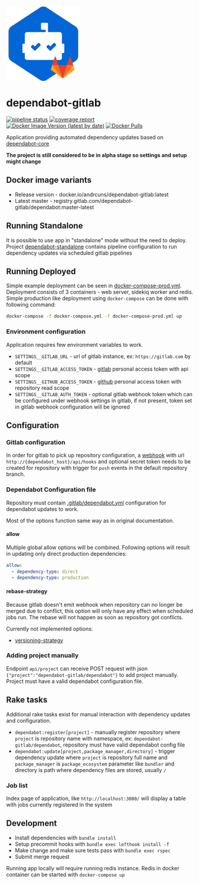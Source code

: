 ![dependabot](logo.png)

# dependabot-gitlab

[![pipeline status](https://gitlab.com/dependabot-gitlab/dependabot/badges/master/pipeline.svg)](https://gitlab.com/dependabot-gitlab/dependabot/-/commits/master)
[![coverage report](https://gitlab.com/dependabot-gitlab/dependabot/badges/master/coverage.svg)](https://gitlab.com/dependabot-gitlab/dependabot/-/commits/master)
[![Docker Image Version (latest by date)](https://img.shields.io/docker/v/andrcuns/dependabot-gitlab?sort=semver)](https://hub.docker.com/r/andrcuns/dependabot-gitlab)
[![Docker Pulls](https://img.shields.io/docker/pulls/andrcuns/dependabot-gitlab)](https://hub.docker.com/r/andrcuns/dependabot-gitlab)

Application providing automated dependency updates based on [dependabot-core](https://github.com/dependabot/dependabot-core)

**The project is still considered to be in alpha stage so settings and setup might change**

## Docker image variants

* Release version - docker.io/andrcuns/dependabot-gitlab:latest
* Latest master - registry.gitlab.com/dependabot-gitlab/dependabot:master-latest

## Running Standalone

It is possible to use app in "standalone" mode without the need to deploy. Project [dependabot-standalone](https://gitlab.com/dependabot-gitlab/dependabot-standalone) contains pipeline configuration to run dependency updates via scheduled gitlab pipelines

## Running Deployed

Simple example deployment can be seen in [docker-compose-prod.yml](docker-compose-prod.yml). Deployment consists of 3 containers - web server, sidekiq
worker and redis. Simple production like deployment using `docker-compose` can be done with following command:

```bash
docker-compose -f docker-compose.yml -f docker-compose-prod.yml up
```

### Environment configuration

Application requires few environment variables to work.

* `SETTINGS__GITLAB_URL` - url of gitlab instance, ex: `https://gitlab.com` by default
* `SETTINGS__GITLAB_ACCESS_TOKEN` - [gitlab](https://docs.gitlab.com/ee/user/profile/personal_access_tokens.html) personal access token with api scope
* `SETTINGS__GITHUB_ACCESS_TOKEN` - [github](https://docs.github.com/en/github/authenticating-to-github/creating-a-personal-access-token) personal access token with repository read scope
* `SETTINGS__GITLAB_AUTH_TOKEN` - optional gitlab webhook token which can be configured under webhook settings in gitlab, if not present,
token set in gitlab webhook configuration will be ignored

## Configuration

### Gitlab configuration

In order for gitlab to pick up repository configuration, a [webhook](https://docs.gitlab.com/ee/user/project/integrations/webhooks.html) with url
`http://{dependabot_host}/api/hooks` and optional secret token needs to be created for repository with trigger for `push` events in the default repository
branch.

### Dependabot Configuration file

Repository must contain [.gitlab/dependabot.yml](https://docs.github.com/en/github/administering-a-repository/configuration-options-for-dependency-updates)
configuration for dependabot updates to work.

Most of the options function same way as in original documentation.

#### allow

Multiple global allow options will be combined. Following options will result in updating only direct production dependencies:

```yml
allow:
  - dependency-type: direct
  - dependency-type: production
```

#### rebase-strategy

Because gitlab doesn't emit webhook when repository can no longer be merged due to conflict, this option will only have any
effect when scheduled jobs run. The rebase will not happen as soon as repository got conflicts.

Currently not implemented options:

* [versioning-strategy](https://docs.github.com/en/github/administering-a-repository/configuration-options-for-dependency-updates#versioning-strategy)

### Adding project manually

Endpoint `api/project` can receive POST request with json `{"project":"dependabot-gitlab/dependabot"}` to add project manually. Project must have a valid dependabot configuration file.

## Rake tasks

Additional rake tasks exist for manual interaction with dependency updates and configuration.

* `dependabot:register[project]` - manually register repository where `project` is repository name with namespace, ex: `dependabot-gitlab/dependabot`, repository must have valid dependabot config file
* `dependabot:update[project,package_manager,directory]` - trigger dependency update where `project` is repository full name and `package_manager` is `package_ecosystem` parameter like `bundler` and directory is path where dependency files are stored, usually `/`

### Job list

Index page of application, like `http://localhost:3000/` will display a table with jobs currently registered in the system

## Development

* Install dependencies with `bundle install`
* Setup precommit hooks with `bundle exec lefthook install -f`
* Make change and make sure tests pass with `bundle exec rspec`
* Submit merge request

Running app locally will require running redis instance. Redis in docker container can be started with `docker-compose up`
